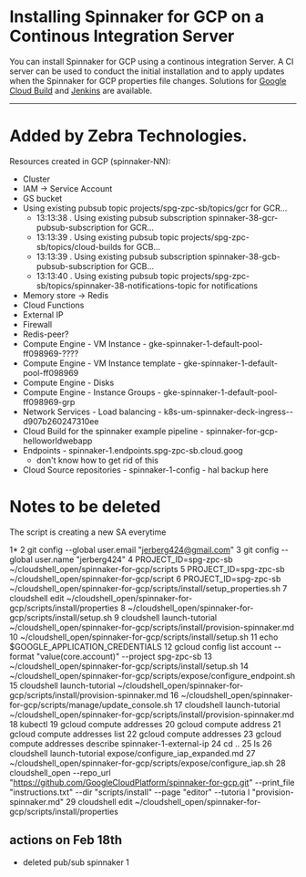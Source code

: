 # Installing Spinnaker for GCP on a Continous Integration Server

You can install Spinnaker for GCP using a continous integration Server. A CI server can be used to conduct the initial installation and to apply updates when the Spinnaker for GCP properties file changes. Solutions for [Google Cloud Build](CLOUD_BUILD.md) and [Jenkins](JENKINS.md) are available.

---

# Added by Zebra Technologies.

Resources created in GCP (spinnaker-NN):
- Cluster
- IAM -> Service Account
- GS bucket
- Using existing pubsub topic projects/spg-zpc-sb/topics/gcr for GCR...
  - 13:13:38  .  Using existing pubsub subscription spinnaker-38-gcr-pubsub-subscription for GCR...
  - 13:13:39  .  Using existing pubsub topic projects/spg-zpc-sb/topics/cloud-builds for GCB...
  - 13:13:39  .  Using existing pubsub subscription spinnaker-38-gcb-pubsub-subscription for GCB...
  - 13:13:40  .  Using existing pubsub topic projects/spg-zpc-sb/topics/spinnaker-38-notifications-topic for notifications
- Memory store -> Redis
- Cloud Functions
- External IP
- Firewall
- Redis-peer?
- Compute Engine - VM Instance - gke-spinnaker-1-default-pool-ff098969-????
- Compute Engine - VM Instance template - gke-spinnaker-1-default-pool-ff098969
- Compute Engine - Disks 
- Compute Engine - Instance Groups - gke-spinnaker-1-default-pool-ff098969-grp
- Network Services - Load balancing - k8s-um-spinnaker-deck-ingress--d907b260247310ee
- Cloud Build for the spinnaker example pipeline - spinnaker-for-gcp-helloworldwebapp
- Endpoints - spinnaker-1.endpoints.spg-zpc-sb.cloud.goog
  - don't know how to get rid of this
- Cloud Source repositories - spinnaker-1-config - hal backup here

# Notes to be deleted
The script is creating a new SA everytime

1*
    2  git config --global user.email     "jerberg424@gmail.com"
    3  git config --global user.name     "jerberg424"
    4  PROJECT_ID=spg-zpc-sb     ~/cloudshell_open/spinnaker-for-gcp/scripts
    5  PROJECT_ID=spg-zpc-sb     ~/cloudshell_open/spinnaker-for-gcp/script
    6  PROJECT_ID=spg-zpc-sb ~/cloudshell_open/spinnaker-for-gcp/scripts/install/setup_properties.sh
    7  cloudshell edit ~/cloudshell_open/spinnaker-for-gcp/scripts/install/properties
    8  ~/cloudshell_open/spinnaker-for-gcp/scripts/install/setup.sh
    9  cloudshell launch-tutorial ~/cloudshell_open/spinnaker-for-gcp/scripts/install/provision-spinnaker.md
   10  ~/cloudshell_open/spinnaker-for-gcp/scripts/install/setup.sh
   11  echo $GOOGLE_APPLICATION_CREDENTIALS
   12  gcloud config list account --format "value(core.account)" --project spg-zpc-sb
   13  ~/cloudshell_open/spinnaker-for-gcp/scripts/install/setup.sh
   14  ~/cloudshell_open/spinnaker-for-gcp/scripts/expose/configure_endpoint.sh
   15  cloudshell launch-tutorial ~/cloudshell_open/spinnaker-for-gcp/scripts/install/provision-spinnaker.md
   16  ~/cloudshell_open/spinnaker-for-gcp/scripts/manage/update_console.sh
   17  cloudshell launch-tutorial ~/cloudshell_open/spinnaker-for-gcp/scripts/install/provision-spinnaker.md
   18  kubectl
   19  gcloud compute addresses
   20  gcloud compute address
   21  gcloud compute addresses list
   22  gcloud compute addresses
   23  gcloud compute addresses describe spinnaker-1-external-ip
   24  cd ..
   25  ls
   26  cloudshell launch-tutorial expose/configure_iap_expanded.md
   27  ~/cloudshell_open/spinnaker-for-gcp/scripts/expose/configure_iap.sh
   28  cloudshell_open --repo_url "https://github.com/GoogleCloudPlatform/spinnaker-for-gcp.git" --print_file "instructions.txt" --dir "scripts/install" --page "editor" --tutoria
l "provision-spinnaker.md"
   29  cloudshell edit ~/cloudshell_open/spinnaker-for-gcp/scripts/install/properties

## actions on Feb 18th
- deleted pub/sub spinnaker 1